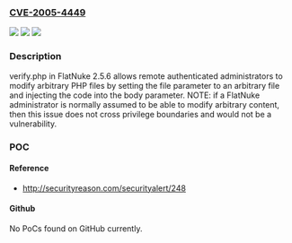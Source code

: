 ### [CVE-2005-4449](https://cve.mitre.org/cgi-bin/cvename.cgi?name=CVE-2005-4449)
![](https://img.shields.io/static/v1?label=Product&message=n%2Fa&color=blue)
![](https://img.shields.io/static/v1?label=Version&message=n%2Fa&color=blue)
![](https://img.shields.io/static/v1?label=Vulnerability&message=n%2Fa&color=brighgreen)

### Description

verify.php in FlatNuke 2.5.6 allows remote authenticated administrators to modify arbitrary PHP files by setting the file parameter to an arbitrary file and injecting the code into the body parameter.  NOTE: if a FlatNuke administrator is normally assumed to be able to modify arbitrary content, then this issue does not cross privilege boundaries and would not be a vulnerability.

### POC

#### Reference
- http://securityreason.com/securityalert/248

#### Github
No PoCs found on GitHub currently.


